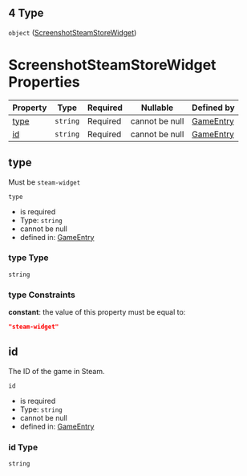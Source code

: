 ## 4 Type

`object` ([ScreenshotSteamStoreWidget](game-properties-screenshots-items-oneof-screenshotsteamstorewidget.md))

# ScreenshotSteamStoreWidget Properties

| Property      | Type     | Required | Nullable       | Defined by                                                                                                                                                           |
| :------------ | -------- | -------- | -------------- | :------------------------------------------------------------------------------------------------------------------------------------------------------------------- |
| [type](#type) | `string` | Required | cannot be null | [GameEntry](game-properties-screenshots-items-oneof-screenshotsteamstorewidget-properties-type.md "undefined#/properties/screenshots/items/oneOf/4/properties/type") |
| [id](#id)     | `string` | Required | cannot be null | [GameEntry](game-properties-screenshots-items-oneof-screenshotsteamstorewidget-properties-id.md "undefined#/properties/screenshots/items/oneOf/4/properties/id")     |

## type

Must be `steam-widget`


`type`

-   is required
-   Type: `string`
-   cannot be null
-   defined in: [GameEntry](game-properties-screenshots-items-oneof-screenshotsteamstorewidget-properties-type.md "undefined#/properties/screenshots/items/oneOf/4/properties/type")

### type Type

`string`

### type Constraints

**constant**: the value of this property must be equal to:

```json
"steam-widget"
```

## id

The ID of the game in Steam.


`id`

-   is required
-   Type: `string`
-   cannot be null
-   defined in: [GameEntry](game-properties-screenshots-items-oneof-screenshotsteamstorewidget-properties-id.md "undefined#/properties/screenshots/items/oneOf/4/properties/id")

### id Type

`string`
